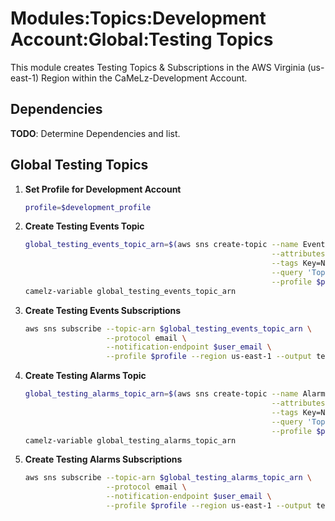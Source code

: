 # Modules:Topics:Development Account:Global:Testing Topics

This module creates Testing Topics & Subscriptions in the AWS Virginia (us-east-1) Region within the
CaMeLz-Development Account.


## Dependencies

**TODO**: Determine Dependencies and list.

## Global Testing Topics

1. **Set Profile for Development Account**

    ```bash
    profile=$development_profile
    ```

1. **Create Testing Events Topic**

    ```bash
    global_testing_events_topic_arn=$(aws sns create-topic --name Events \
                                                           --attributes "DisplayName=CMLT Events" \
                                                           --tags Key=Name,Value=Testing-Events-Topic Key=Company,Value=CaMeLz Key=Environment,Value=Testing \
                                                           --query 'TopicArn' \
                                                           --profile $profile --region us-east-1 --output text)
    camelz-variable global_testing_events_topic_arn
    ```

1. **Create Testing Events Subscriptions**

    ```bash
    aws sns subscribe --topic-arn $global_testing_events_topic_arn \
                      --protocol email \
                      --notification-endpoint $user_email \
                      --profile $profile --region us-east-1 --output text
    ```

1. **Create Testing Alarms Topic**

    ```bash
    global_testing_alarms_topic_arn=$(aws sns create-topic --name Alarms \
                                                           --attributes "DisplayName=CMLT Alarms" \
                                                           --tags Key=Name,Value=Testing-Alarms-Topic Key=Company,Value=CaMeLz Key=Environment,Value=Testing \
                                                           --query 'TopicArn' \
                                                           --profile $profile --region us-east-1 --output text)
    camelz-variable global_testing_alarms_topic_arn
    ```

1. **Create Testing Alarms Subscriptions**

    ```bash
    aws sns subscribe --topic-arn $global_testing_alarms_topic_arn \
                      --protocol email \
                      --notification-endpoint $user_email \
                      --profile $profile --region us-east-1 --output text
    ```
